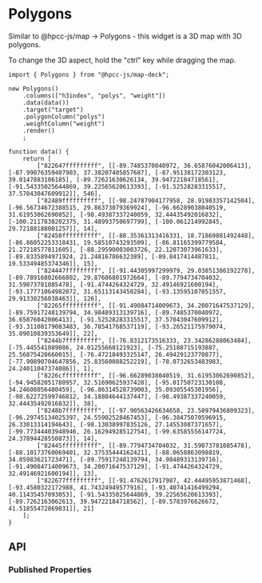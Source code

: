 # Polygons

<!--meta
{
    "id": 913,
    "name": "Polygons",
    "kind": 128,
    "kindString": "Class",
    "flags": {
        "isExported": true
    },
    "sources": [
        {
            "fileName": "Polygons.ts",
            "line": 7,
            "character": 21
        },
        {
            "fileName": "Polygons.ts",
            "line": 77,
            "character": 25
        }
    ],
    "extendedTypes": [
        {
            "type": "reference",
            "name": "Common",
            "id": 10
        }
    ],
    "folder": "packages/map-deck"
}
-->

Similar to @hpcc-js/map -> Polygons - this widget is a 3D map with 3D polygons.

To change the 3D aspect, hold the "ctrl" key while dragging the map.

```sample-code
import { Polygons } from "@hpcc-js/map-deck";

new Polygons()
    .columns(["h3index", "polys", "weight"])
    .data(data())
    .target("target")
    .polygonColumn("polys")
    .weightColumn("weight")
    .render()
    ;

function data() {
    return [
        ["822647fffffffff", [[-89.7485370040972, 36.65876042006413], [-87.99076359407903, 37.38207405857687], [-87.95138172303123, 39.0147883106185], [-89.72621630626134, 39.94722184718561], [-91.54335025644869, 39.22565620613393], [-91.52528283315517, 37.57043047609912]], 546],
        ["82489ffffffffff", [[-98.24787904177958, 28.91983357142504], [-96.56734672388515, 29.86373079369924], [-96.66289038040519, 31.61953062690852], [-98.49387337240059, 32.44435492016832], [-100.2117838202375, 31.48993750697799], [-100.061214992845, 29.72188188001257]], 14],
        ["82450ffffffffff", [[-88.35361313416331, 18.71869881492448], [-86.86052253318431, 19.58510743293509], [-86.81165399779584, 21.27218577811605], [-88.29590003003726, 22.12073073961633], [-89.8335894971924, 21.24816786632389], [-89.8417414487811, 19.53349485374346]], 15],
        ["824447fffffffff", [[-91.44305997299979, 29.03851386192278], [-89.78916802666802, 29.87606801972664], [-89.7794734704032, 31.59073781085478], [-91.4744264324729, 32.49146921600194], [-93.17771064982072, 31.65113143450284], [-93.13595107051557, 29.91330256038463]], 126],
        ["82265ffffffffff", [[-91.49084714009673, 34.20071647537129], [-89.75917248139794, 34.98489313139716], [-89.7485370040972, 36.65876042006413], [-91.52528283315517, 37.57043047609912], [-93.31108179083483, 36.78541768537119], [-93.26521175979074, 35.09010839353649]], 22],
        ["8244b7fffffffff", [[-76.8312173516333, 23.34286288063484], [-75.445541089086, 24.01255660121923], [-75.25188715193887, 25.56875428660015], [-76.47218493325147, 26.49429123770877], [-77.90890704647856, 25.83560088252219], [-78.0732653483983, 24.24011047374086]], 1],
        ["8226cffffffffff", [[-96.66289038040519, 31.61953062690852], [-94.94582051780957, 32.51690625937428], [-95.01750723130108, 34.24608056480459], [-96.86314528739003, 35.09305545301956], [-98.62272599746812, 34.18804644137447], [-98.49387337240059, 32.44435492016832]], 38],
        ["8248b7fffffffff", [[-97.90563426634658, 23.58979436809323], [-96.29745134025397, 24.55902528467453], [-96.38475070596915, 26.33013314194643], [-98.13038997835126, 27.14553087371657], [-99.77344403948946, 26.16294928512754], [-99.63585556147724, 24.37894428550873]], 14],
        ["82445ffffffffff", [[-89.7794734704032, 31.59073781085478], [-88.10173760069401, 32.37535444162421], [-88.0658863098819, 34.05983621723471], [-89.75917248139794, 34.98489313139716], [-91.49084714009673, 34.20071647537129], [-91.4744264324729, 32.49146921600194]], 13],
        ["822677fffffffff", [[-91.4762617917987, 42.44495953871468], [-93.4580322172988, 41.74324949577916], [-93.40741416499294, 40.11435457093053], [-91.54335025644869, 39.22565620613393], [-89.7262163062613, 39.94722184718562], [-89.5783976626672, 41.51855472869031]], 21]
    ];
}
```

## API

### Published Properties
```@hpcc-js/map-deck:Polygons
```
